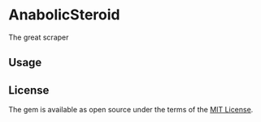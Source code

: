 # AnabolicSteroid

The great scraper

## Usage

## License

The gem is available as open source under the terms of the [MIT License](http://opensource.org/licenses/MIT).

